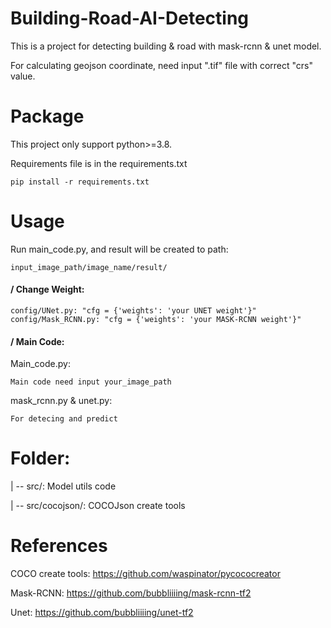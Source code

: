 # Building-Road-AI-Detecting
This is a project for detecting building &amp; road with mask-rcnn &amp; unet model.


For calculating geojson coordinate, need input ".tif" file with correct "crs" value.

# Package
This project only support python>=3.8.

Requirements file is in the requirements.txt

	pip install -r requirements.txt

# Usage
Run main_code.py, and result will be created to path:
	
	input_image_path/image_name/result/

#### / Change Weight:
	config/UNet.py: "cfg = {'weights': 'your UNET weight'}"
	config/Mask_RCNN.py: "cfg = {'weights': 'your MASK-RCNN weight'}"

#### / Main Code:
Main_code.py: 
    
	Main code need input your_image_path

mask_rcnn.py & unet.py:

	For detecing and predict

# Folder:
| -- src/: Model utils code

| -- src/cocojson/: COCOJson create tools 

# References
COCO create tools: https://github.com/waspinator/pycococreator

Mask-RCNN: https://github.com/bubbliiiing/mask-rcnn-tf2

Unet: https://github.com/bubbliiiing/unet-tf2
